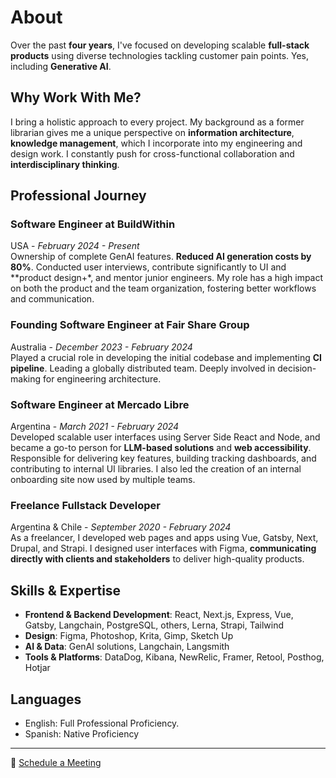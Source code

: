 # About

Over the past **four years**, I've focused on developing scalable **full-stack products** using diverse technologies tackling customer pain points. Yes, including **Generative AI**. 

## Why Work With Me?

I bring a holistic approach to every project. My background as a former librarian gives me a unique perspective on **information architecture**, **knowledge management**, which I incorporate into my engineering and design work. I constantly push for cross-functional collaboration and **interdisciplinary thinking**.

## Professional Journey

### Software Engineer at BuildWithin
  USA - *February 2024 - Present*  
  Ownership of complete GenAI features. **Reduced AI generation costs by 80%**. Conducted user interviews, contribute significantly to UI and **product design+*, and mentor junior engineers. My role has a high impact on both the product and the team organization, fostering better workflows and communication.

### Founding Software Engineer at Fair Share Group
  Australia - *December 2023 - February 2024*  
  Played a crucial role in developing the initial codebase and implementing **CI pipeline**. Leading a globally distributed team. Deeply involved in decision-making for engineering architecture.

### Software Engineer at Mercado Libre
  Argentina - *March 2021 - February 2024*  
  Developed scalable user interfaces using Server Side React and Node, and became a go-to person for **LLM-based solutions** and **web accessibility**. Responsible for delivering key features, building tracking dashboards, and contributing to internal UI libraries. I also led the creation of an internal onboarding site now used by multiple teams.

### Freelance Fullstack Developer
  Argentina & Chile - *September 2020 - February 2024*  
  As a freelancer, I developed web pages and apps using Vue, Gatsby, Next, Drupal, and Strapi. I designed user interfaces with Figma, **communicating directly with clients and stakeholders** to deliver high-quality products.

## Skills & Expertise

- **Frontend & Backend Development**: React, Next.js, Express, Vue, Gatsby, Langchain, PostgreSQL, others, Lerna, Strapi, Tailwind
- **Design**: Figma, Photoshop, Krita, Gimp, Sketch Up
- **AI & Data**: GenAI solutions, Langchain, Langsmith
- **Tools & Platforms**: DataDog, Kibana, NewRelic, Framer, Retool, Posthog, Hotjar

## Languages

- English: Full Professional Proficiency.
- Spanish: Native Proficiency

---
 
📅 [Schedule a Meeting](https://calendly.com/emilia-cb)